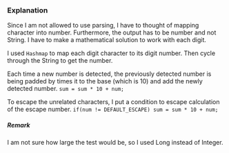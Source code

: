 ### **Explanation**

Since I am not allowed to use parsing, I have to thought of mapping character into number.
Furthermore, the output has to be number and not String. I have to make a mathematical solution to work with each digit.

I used `Hashmap` to map each digit character to its digit number. Then cycle through the String to get the number.

Each time a new number is detected, the previously detected number is being padded by times it to the base (which is 10) and add
the newly detected number.
 `sum = sum * 10 + num;`
 
To escape the unrelated characters, I put a condition to escape calculation of the escape number.
`if(num != DEFAULT_ESCAPE) sum = sum * 10 + num;`

##### **Remark**

I am not sure how large the test would be, so I used Long instead of Integer.
